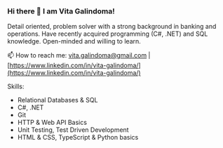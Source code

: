 ### Hi there 👋 I am Vita Galindoma!

Detail oriented, problem solver with a strong background in banking and operations. Have recently acquired programming (C#, .NET) and SQL knowledge. Open-minded and willing to learn.

📫 How to reach me:  [vita.galindoma@gmail.com](mailto:vita.galindoma@gmail.com) | [https://www.linkedin.com/in/vita-galindoma/](https://www.linkedin.com/in/vita-galindoma/)

Skills:
- Relational Databases & SQL
- C#, .NET
- Git
- HTTP & Web API Basics
- Unit Testing, Test Driven Development
- HTML & CSS, TypeScript & Python basics

<!--
**vita-galindoma/vita-galindoma** is a ✨ _special_ ✨ repository because its `README.md` (this file) appears on your GitHub profile.

Here are some ideas to get you started:

- 🔭 I’m currently working on ...
- 🌱 I’m currently learning ...
- 👯 I’m looking to collaborate on ...
- 🤔 I’m looking for help with ...
- 💬 Ask me about ...
- 📫 How to reach me: ...
- 😄 Pronouns: ...
- ⚡ Fun fact: ...
-->
